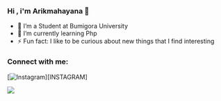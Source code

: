 ### Hi , i'm Arikmahayana 👋

- 🔭 I’m a Student at Bumigora University
- 🌱 I’m currently learning Php
- ⚡ Fun fact: I like to be curious about new things that I find interesting

### Connect with me:

[<img alt="Instagram" src="https://img.shields.io/badge/arikkmahayana %20-%23E4405F.svg?&style=for-the-badge&logo=Instagram&logoColor=white"/>][INSTAGRAM]

<img src="https://github-readme-stats.vercel.app/api?username=harymahayana07&&show_icons=true&title_color=bb2acf&text_color=daf7dc&bg_color=151515">
